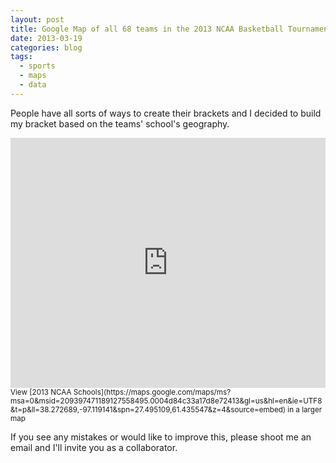```yaml
---
layout: post
title: Google Map of all 68 teams in the 2013 NCAA Basketball Tournament
date: 2013-03-19
categories: blog
tags:
  - sports
  - maps
  - data
---
```


People have all sorts of ways to create their brackets and I decided to build my bracket based on the teams' school's geography.&nbsp;

<iframe 
  style="width: 100%"
  src="https://maps.google.com/maps/ms?msa=0&amp;msid=209397471189127558495.0004d84c33a17d8e72413&amp;gl=us&amp;hl=en&amp;ie=UTF8&amp;t=p&amp;ll=38.272689,-97.119141&amp;spn=27.495109,61.435547&amp;z=4&amp;output=embed" width="700" height="400" frameborder="0"></iframe>
<small>View [2013 NCAA Schools](https://maps.google.com/maps/ms?msa=0&amp;msid=209397471189127558495.0004d84c33a17d8e72413&amp;gl=us&amp;hl=en&amp;ie=UTF8&amp;t=p&amp;ll=38.272689,-97.119141&amp;spn=27.495109,61.435547&amp;z=4&amp;source=embed) in a larger map</small>

If you see any mistakes or would like to improve this, please shoot me an email and I'll invite you as a collaborator.
